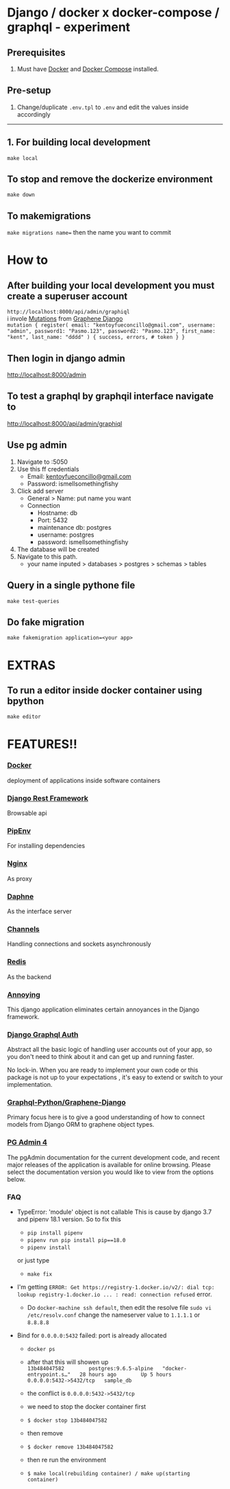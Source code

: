 # Django / docker x docker-compose / graphql - experiment

## Prerequisites

1. Must have [Docker](https://www.docker.com/get-started) and [Docker Compose](https://docs.docker.com/compose/) installed.

## Pre-setup

1. Change/duplicate `.env.tpl` to `.env` and edit the values inside accordingly

------------------------------

## 1. For building local development
`make local`

## To stop and remove the dockerize environment
`make down`

## To makemigrations
`make migrations name=` then the name you want to commit

# How to

## After building your local development you must create a superuser account
`http://localhost:8000/api/admin/graphiql` <br />
i invole [Mutations](https://docs.graphene-python.org/projects/django/en/latest/mutations/) from [Graphene Django](https://docs.graphene-python.org/projects/django/en/latest/)<br />
`mutation {
  register(
    email: "kentoyfueconcillo@gmail.com",
    username: "admin",
    password1: "Pasmo.123",
    password2: "Pasmo.123",
    first_name: "kent",
    last_name: "dddd"
  ) {
    success,
    errors,
    # token
  }
}
`

## Then login in django admin
[http://localhost:8000/admin](http://localhost:8000/admin)

## To test a graphql by graphqil interface navigate to 
[http://localhost:8000/api/admin/graphiql](http://localhost:8000/api/admin/graphiql)

## Use pg admin
1. Navigate to <IP>:5050
2. Use this ff credentials
   - Email: kentoyfueconcillo@gmail.com
   - Password: ismellsomethingfishy
3. Click add server 
   - General > Name: put name you want
   - Connection
     - Hostname: db
     - Port: 5432
     - maintenance db: postgres
     - username: postgres
     - password: ismellsomethingfishy
 4. The database will be created
 5. Navigate to this path.
     - your name inputed > databases > postgres > schemas > tables
     
## Query in a single pythone file
`make test-queries`

## Do fake migration
`make fakemigration application=<your app>`

# EXTRAS
## To run a editor inside docker container using bpython
`make editor`

# FEATURES!!

### [Docker](https://docs.docker.com/compose/) <br />
deployment of applications inside software containers

### [Django Rest Framework](https://www.django-rest-framework.org/) <br />
Browsable api

### [PipEnv](https://pipenv.readthedocs.io/) <br />
For installing dependencies

### [Nginx](https://docs.nginx.com/nginx/admin-guide/web-server/reverse-proxy/) <br />
As proxy

### [Daphne](https://github.com/django/daphne) <br />
As the interface server

### [Channels](https://channels.readthedocs.io/en/latest/)
Handling connections and sockets asynchronously

### [Redis](http://docs.celeryproject.org/en/latest/getting-started/brokers/redis.html) <br />
As the backend

### [Annoying](https://github.com/skorokithakis/django-annoying) <br />
This django application eliminates certain annoyances in the Django framework.

### [Django Graphql Auth](https://github.com/PedroBern/django-graphql-auth) <br />
Abstract all the basic logic of handling user accounts out of your app, so you don't need to think about it and can get up and running faster.

No lock-in. When you are ready to implement your own code or this package is not up to your expectations , it's easy to extend or switch to your implementation.

### [Graphql-Python/Graphene-Django](http://docs.graphene-python.org/projects/django/en/latest/) <br />
Primary focus here is to give a good understanding of how to connect models from Django ORM to graphene object types.

### [PG Admin 4](https://www.pgadmin.org/) <br />
The pgAdmin documentation for the current development code, and recent major releases of the application is available for online browsing. Please select the documentation version you would like to view from the options below.

### FAQ
* TypeError: 'module' object is not callable
This is cause by django 3.7 and pipenv 18.1 version. So to fix this 

	- `pip install pipenv`
	- `pipenv run pip install pip==18.0`
	- `pipenv install`
    
    or just type
    
    - `make fix`
    
* I'm getting `ERROR: Get https://registry-1.docker.io/v2/: dial tcp: lookup registry-1.docker.io ... : read: connection refused` error.

    * Do `docker-machine ssh default`, then edit the resolve file `sudo vi /etc/resolv.conf` change the nameserver value to `1.1.1.1` or `8.8.8.8`
    
* Bind for `0.0.0.0:5432` failed: port is already allocated
    
    * `docker ps`
    * after that this will showen up <br />
    ```13b484047582        postgres:9.6.5-alpine   "docker-entrypoint.s…"   28 hours ago        Up 5 hours          0.0.0.0:5432->5432/tcp   sample_db```
    
    * the conflict is ```0.0.0.0:5432->5432/tcp```
    * we need to stop the docker container first
    * `$ docker stop 13b484047582`
    * then remove 
    * `$ docker remove 13b484047582`
    * then re run the environment
    * `$ make local(rebuilding container) / make up(starting container)`

    
    
